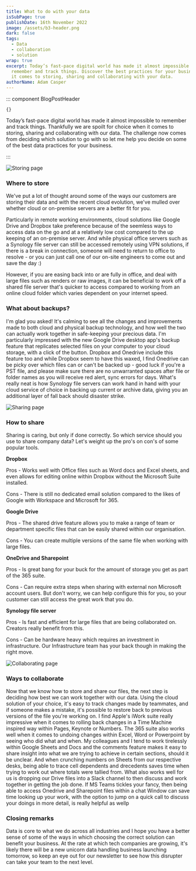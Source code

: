 ```yaml
---
title: What to do with your data
isSubPage: true
publishDate: 16th November 2022
image: /assets/b3-header.png
dark: false
tags:
  - Data
  - collaboration
  - solution
wrap: true
excerpt: Today’s fast-pace digital world has made it almost impossible to
  remember and track things. Discover the best practices for your business when
  it comes to storing, sharing and collaborating with your data.
authorName: Adam Casper
---
```

::: component BlogPostHeader
~~~
{}
~~~
Today’s fast-pace digital world has made it almost impossible to remember and track things. Thankfully we are spoilt for choice when it comes to storing, sharing and collaborating with our data. The challenge now comes from deciding which solution to go with so let me help you decide on some of the best data practices for your business.





:::

![Storing page](/assets/17.png "Where to Store")

### Where to store

We've put a lot of thought around some of the ways our customers are storing their data and with the recent cloud evolution, we've mulled over whether cloud or on-premise servers are a better fit for you.

Particularly in remote working environments, cloud solutions like Google Drive and Dropbox take preference because of the seemless ways to access data on the go and at a relatively low cost compared to the up keeping of an on-premise server. And while physical office servers such as a Synology file server can still be accessed remotely using VPN solutions, if there is a break in connection, someone will need to return to office to resolve - or you can just call one of our on-site engineers to come out and save the day :)

However, if you are easing back into or are fully in office, and deal with large files such as renders or raw images, it can be beneficial to work off a shared file server that's quicker to access compared to working from an online cloud folder which varies dependent on your internet speed.

### W﻿hat about backups?

I﻿'m glad you asked! It's calming to see all the changes and improvements made to both cloud and physical backup technology, and how well the two can actually work together in safe-keeping your precious data. I'm particularly impressed with the new Google Drive desktop app's backup feature that replicates selected files on your computer to your cloud storage, with a click of the button. Dropbox and Onedrive include this feature too and while Dropbox seem to have this waxed, I find Onedrive can be picky over which files can or can't be backed up - good luck if you're a PST file, and please make sure there are no unwarranted spaces after file or folder names as you will receive red alert, sync errors for days. What's really neat is how Synology file servers can work hand in hand with your cloud service of choice in backing up current or archive data, giving you an additional layer of fall back should disaster strike.

![Sharing page](/assets/15.png "How to Share")

### How to share

Sharing is caring, but only if done correctly. So which service should you use to share company data? Let's weight up the pro's on con's of some popular tools. 

**Dropbox**

Pros - W﻿orks well with Office files such as Word docs and Excel sheets, and even allows for editing online within Dropbox without the Microsoft Suite installed.

C﻿ons - There is still no dedicated email solution compared to the likes of Google with Workspace and Microsoft for 365.

**G﻿oogle Drive**

Pros - The shared drive feature allows you to make a range of team or department specific files that can be easily shared within our organisation. 

C﻿ons - You can create multiple versions of the same file when working with large files.

**OneDrive and Sharepoint**

Pros - Is great bang for your buck for the amount of storage you get as part of the 365 suite.

C﻿ons - Can require extra steps when sharing with external non Microsoft account users. But don't worry, we can help configure this for you, so your customer can still access the great work that you do.

**S﻿ynology file server**

Pros - Is fast and efficient for large files that are being collaborated on. Creators really benefit from this.

C﻿ons - Can be hardware heavy which requires an investment in infrastructure. Our Infrastructure team has your back though in making the right move. 

![Collaborating page](/assets/group-18.png "Collaborating")

### Ways to collaborate

Now that we know how to store and share our files, the next step is deciding how best we can work together with our data. Using the cloud solution of your choice, it's easy to track changes made by teammates, and if someone makes a mistake, it's possible to restore back to previous versions of the file you're working on. I find Apple's iWork suite really impressive when it comes to rolling back changes in a Time Machine inspired way within Pages, Keynote or Numbers. The 365 suite also works well when it comes to undoing changes within Excel, Word or Powerpoint by seeing who did what and when. My colleagues and I tend to work tirelessly within Google Sheets and Docs and the comments feature makes it easy to share insight into what we are trying to achieve in certain sections, should it be unclear. And when crunching numbers on Sheets from our respective desks, being able to trace cell dependents and drecedents saves time when trying to work out where totals were tallied from. What also works well for us is dropping our Drive files into a Slack channel to then discuss and work together in getting the job done. If MS Teams tickles your fancy, then being able to access Onedrive and Sharepoint files within a chat Window can save time looking up your work, with the option to jump on a quick call to discuss your doings in more detail, is really helpful as wellp

### C﻿losing remarks

Data is core to what we do across all industries and I hope you have a better sense of some of the ways in which choosing the correct solution can benefit your business. At the rate at which tech companies are growing, it's likely there will be a new unicorn data handling business launching tomorrow, so keep an eye out for our newsletter to see how this disrupter can take your team to the next level.